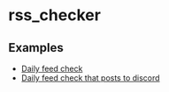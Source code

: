 # rss_checker
## Examples
- [Daily feed check](./examples/actions/check_feeds.yaml)
- [Daily feed check that posts to discord](./examples/actions/check_feeds_discord.yaml)